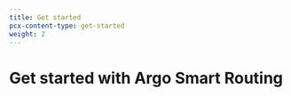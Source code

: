 ```yaml
---
title: Get started
pcx-content-type: get-started
weight: 2
---
```


# Get started with Argo Smart Routing